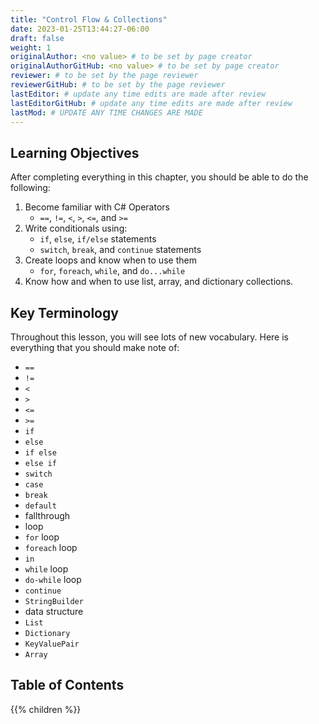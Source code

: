 ```yaml
---
title: "Control Flow & Collections"
date: 2023-01-25T13:44:27-06:00
draft: false
weight: 1
originalAuthor: <no value> # to be set by page creator
originalAuthorGitHub: <no value> # to be set by page creator
reviewer: # to be set by the page reviewer
reviewerGitHub: # to be set by the page reviewer
lastEditor: # update any time edits are made after review
lastEditorGitHub: # update any time edits are made after review
lastMod: # UPDATE ANY TIME CHANGES ARE MADE
---
```


## Learning Objectives

After completing everything in this chapter, you should be able to do the following:
1. Become familiar with C# Operators
   - `==`, `!=`, `<`, `>`, `<=`, and `>=`
1. Write conditionals using:
   - `if`, `else`, `if/else` statements
   - `switch`, `break`, and `continue` statements
1. Create loops and know when to use them
   - `for`, `foreach`, `while`, and `do...while`
1. Know how and when to use list, array, and dictionary collections.

## Key Terminology

Throughout this lesson, you will see lots of new vocabulary. Here is everything that you should make note of:
- `==`
- `!=`
- `<`
- `>`
- `<=`
- `>=`
- `if` 
- `else` 
- `if else`
- `else if`
- `switch`
- `case`
- `break`
- `default`
- fallthrough
- loop
- `for` loop
- `foreach` loop
- `in`
- `while` loop
- `do-while` loop
- `continue`
- `StringBuilder`
- data structure
- `List`
- `Dictionary`
- `KeyValuePair`
- `Array`




## Table of Contents

{{% children %}}
